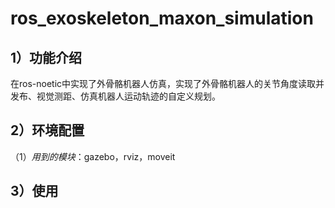 # ros_exoskeleton_maxon_simulation
## 1）功能介绍
在ros-noetic中实现了外骨骼机器人仿真，实现了外骨骼机器人的关节角度读取并发布、视觉测距、仿真机器人运动轨迹的自定义规划。
## 2）环境配置
（1）*用到的模块*：gazebo，rviz，moveit

## 3）使用
